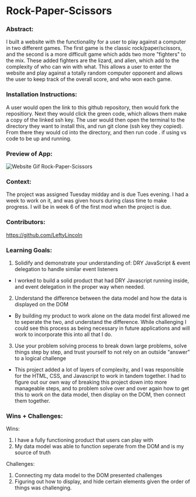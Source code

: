 # Rock-Paper-Scissors 

### Abstract:
[//]: <> (Briefly describe what you built and its features. What problem is the app solving? How does this application solve that problem?)

I built a website with the functionality for a user to play against a computer in two different games. The first game is the classic rock/paper/scissors, and the second is a more difficult game which adds two more "fighters" to the mix. These added fighters are the lizard, and alien, which add to the complexity of who can win with what. This allows a user to enter the website and play against a totally random computer opponent and allows the user to keep track of the overall score, and who won each game. 

### Installation Instructions:
[//]: <> (What steps does a person have to take to get your app cloned down and running?)

A user would open the link to this github repository, then would fork the repositiory. Next they would click the green code, which allows them make a copy of the linked ssh key. The user would then open the terminal to the directory they want to install this, and run git clone (ssh key they copied). From there they would cd into the directory, and then run code . if using vs code to be up and running. 

### Preview of App:
[//]: <> (Provide ONE gif or screenshot of your application - choose the "coolest" piece of functionality to show off.)

![Website Gif Rock-Paper-Scissors](https://user-images.githubusercontent.com/116752855/212753929-ab391578-8ccf-4f60-85f1-a2fc2ab10241.gif)

### Context:
[//]: <> (Give some context for the project here. How long did you have to work on it? How far into the Turing program are you?)

The project was assigned Tuesday midday and is due Tues evening. I had a week to work on it, and was given hours during class time to make progress. I will be in week 6 of the first mod when the project is due. 

### Contributors:
[//]: <> (Who worked on this application? Link to their GitHubs.)

https://github.com/LeftyLincoln

### Learning Goals:
[//]: <> (What were the learning goals of this project? What tech did you work with?)

1. Solidify and demonstrate your understanding of: DRY JavaScript & event delegation to handle similar event listeners
- I worked to build a solid product that had DRY Javascript running inside, and event delegation in the proper way when needed. 
2. Understand the difference between the data model and how the data is displayed on the DOM
- By building my product to work alone on the data model first allowed me to seperate the two, and understand the difference. While challenging I could see this process as being necessary in future applications and will work to incorporate this into all that I do. 
3. Use your problem solving process to break down large problems, solve things step by step, and trust yourself to not rely on an outside “answer” to a logical challenge
- This project added a lot of layers of complexity, and I was responsible for the HTML, CSS, and Javascript to work in tandem together. I had to figure out our own way of breaking this project down into more manageable steps, and to problem solve over and over again how to get this to work on the data model, then display on the DOM, then connect them together. 


### Wins + Challenges:
[//]: <> (What are 2-3 wins you have from this project? What were some challenges you faced - and how did you get over them?)

Wins: 
 1. I have a fully functioning product that users can play with
 2. My data model was able to function seperate from the DOM and is my source of truth

Challenges:
 1. Connecting my data model to the DOM presented challenges
 2. Figuring out how to display, and hide certain elements given the order of things was challenging. 

